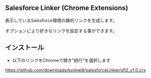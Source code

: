 ## Salesforce Linker (Chrome Extensions) ##
表示しているSalesforce環境の静的リンクを生成します。

オプションにより好きなリンクを設定する事ができます。

インストール
-----------
* 以下のリンクをChromeで開き"続行"を選択します

https://github.com/downloads/kyohei8/salesforceLinker/sfl2_v1.0.crx

